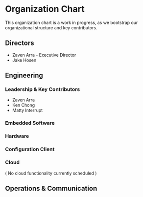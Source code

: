 # Organization Chart

This organization chart is a work in progress, as we bootstrap our organizational structure and key contributors.

## Directors
* Zaven Arra - Executive Director
* Jake Hosen

## Engineering

### Leadership & Key Contributors

* Zaven Arra
* Ken Chong
* Matty Interrupt

### Embedded Software

### Hardware

### Configuration Client

### Cloud
( No cloud functionality currently scheduled )

## Operations & Communication


